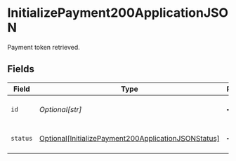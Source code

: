 # InitializePayment200ApplicationJSON

Payment token retrieved.


## Fields

| Field                                                                                                                       | Type                                                                                                                        | Required                                                                                                                    | Description                                                                                                                 |
| --------------------------------------------------------------------------------------------------------------------------- | --------------------------------------------------------------------------------------------------------------------------- | --------------------------------------------------------------------------------------------------------------------------- | --------------------------------------------------------------------------------------------------------------------------- |
| `id`                                                                                                                        | *Optional[str]*                                                                                                             | :heavy_minus_sign:                                                                                                          | The ID for a Payment Attempt                                                                                                |
| `status`                                                                                                                    | [Optional[InitializePayment200ApplicationJSONStatus]](../../models/operations/initializepayment200applicationjsonstatus.md) | :heavy_minus_sign:                                                                                                          | The current payment status.                                                                                                 |